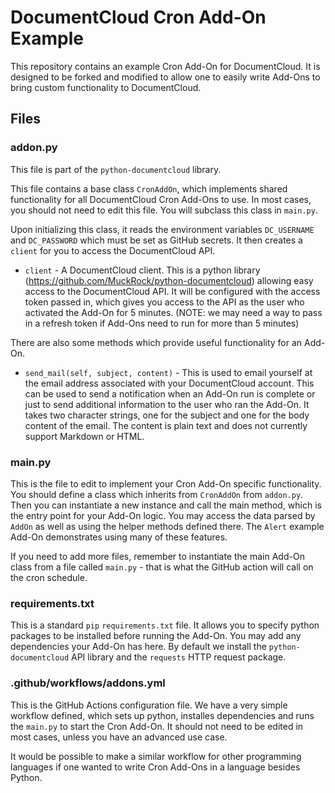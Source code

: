 
# DocumentCloud Cron Add-On Example

This repository contains an example Cron Add-On for DocumentCloud.  It is
designed to be forked and modified to allow one to easily write Add-Ons to
bring custom functionality to DocumentCloud.

## Files

### addon.py

This file is part of the `python-documentcloud` library.

This file contains a base class `CronAddOn`, which implements shared
functionality for all DocumentCloud Cron Add-Ons to use.  In most cases, you
should not need to edit this file.  You will subclass this class in `main.py`.

Upon initializing this class, it reads the environment variables `DC_USERNAME`
and `DC_PASSWORD` which must be set as GitHub secrets.  It then creates a
`client` for you to access the DocumentCloud API.

* `client` - A DocumentCloud client.  This is a python library
  (https://github.com/MuckRock/python-documentcloud) allowing easy access to
  the DocumentCloud API.  It will be configured with the access token passed
  in, which gives you access to the API as the user who activated the Add-On
  for 5 minutes. (NOTE: we may need a way to pass in a refresh token if Add-Ons
  need to run for more than 5 minutes)

There are also some methods which provide useful functionality for an Add-On.

* `send_mail(self, subject, content)` - This is used to email yourself at the
  email address associated with your DocumentCloud account.  This can be used
  to send a notification when an Add-On run is complete or just to send
  additional information to the user who ran the Add-On.  It takes two
  character strings, one for the subject and one for the body content of the
  email.  The content is plain text and does not currently support Markdown or
  HTML.

### main.py

This is the file to edit to implement your Cron Add-On specific functionality.
You should define a class which inherits from `CronAddOn` from `addon.py`.
Then you can instantiate a new instance and call the main method, which is the
entry point for your Add-On logic.  You may access the data parsed by `AddOn`
as well as using the helper methods defined there.  The `Alert` example
Add-On demonstrates using many of these features.

If you need to add more files, remember to instantiate the main Add-On class
from a file called `main.py` - that is what the GitHub action will call on the
cron schedule.

### requirements.txt

This is a standard `pip` `requirements.txt` file.  It allows you to specify
python packages to be installed before running the Add-On.  You may add any
dependencies your Add-On has here.  By default we install the
`python-documentcloud` API library and the `requests` HTTP request package.

### .github/workflows/addons.yml

This is the GitHub Actions configuration file.  We have a very simple workflow
defined, which sets up python, installes dependencies and runs the `main.py` to
start the Cron Add-On.  It should not need to be edited in most cases, unless
you have an advanced use case.

It would be possible to make a similar workflow for other programming languages
if one wanted to write Cron Add-Ons in a language besides Python.
